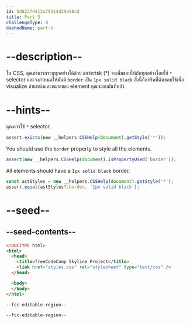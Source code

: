 ```yaml
---
id: 5d822fd413a79914d39e98cd
title: Part 5
challengeType: 0
dashedName: part-5
---
```


# --description--

ใน CSS, คุณสามารถระบุทุกอย่างได้ด้วย asterisk (*)
จงเพิ่มขอบให้กับทุกอย่างโดยใช้ `*` selector และจงกำหนดให้มันมี `border` เป็น `1px solid black`
สิ่งนี้คือทริคที่ฉันชอบใช้เพื่อ visualize ตำแหน่งและขนาดของ element
คุณจะลบมันทีหลัง

# --hints--

คุณควรใช้ `*` selector.

```js
assert.exists(new __helpers.CSSHelp(document).getStyle('*'));
```

You should use the `border` property to style all the elements.

```js
assert(new __helpers.CSSHelp(document).isPropertyUsed('border'));
```

All elements should have a `1px solid black` border.

```js
const astStyles = new __helpers.CSSHelp(document).getStyle('*');
assert.equal(astStyles?.border, '1px solid black');
```

# --seed--

## --seed-contents--

```html
<!DOCTYPE html>
<html>    
  <head>
    <title>freeCodeCamp Skyline Project</title>
    <link href="styles.css" rel="stylesheet" type="text/css" />
  </head>

  <body>
  </body>
</html>
```

```css
--fcc-editable-region--

--fcc-editable-region--

```
